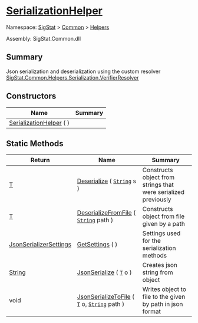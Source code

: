 # [SerializationHelper](./SerializationHelper.md)

Namespace: [SigStat]() > [Common](./../README.md) > [Helpers](./README.md)

Assembly: SigStat.Common.dll

## Summary
Json serialization and deserialization using the custom resolver  [SigStat.Common.Helpers.Serialization.VerifierResolver](./VerifierResolver.md)

## Constructors

| Name | Summary | 
| --- | --- | 
| [SerializationHelper](./../../../ctor/SerializationHelper-100664032.md) (  ) |  | 


## Static Methods

| Return | Name | Summary | 
| --- | --- | --- | 
| [T](./SerializationHelper.md) | [Deserialize](./Methods/SerializationHelper-100664028.md) ( [`String`](https://docs.microsoft.com/en-us/dotnet/api/System.String) s ) | Constructs object from strings that were serialized previously | 
| [T](./SerializationHelper.md) | [DeserializeFromFile](./Methods/SerializationHelper-100664029.md) ( [`String`](https://docs.microsoft.com/en-us/dotnet/api/System.String) path ) | Constructs object from file given by a path | 
| [JsonSerializerSettings](./SerializationHelper.md) | [GetSettings](./Methods/SerializationHelper-100664027.md) (  ) | Settings used for the serialization methods | 
| [String](https://docs.microsoft.com/en-us/dotnet/api/System.String) | [JsonSerialize](./Methods/SerializationHelper-100664031.md) ( [`T`](./SerializationHelper.md) o ) | Creates json string from object | 
| void | [JsonSerializeToFile](./Methods/SerializationHelper-100664030.md) ( [`T`](./SerializationHelper.md) o, [`String`](https://docs.microsoft.com/en-us/dotnet/api/System.String) path ) | Writes object to file to the given by path in json format | 


